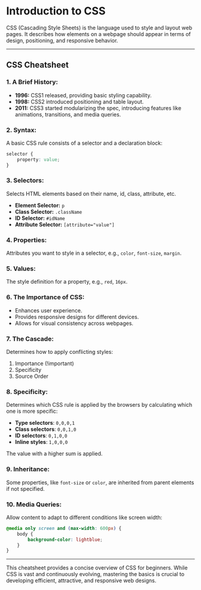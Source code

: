# **Introduction to CSS**

CSS (Cascading Style Sheets) is the language used to style and layout web pages. It describes how elements on a webpage should appear in terms of design, positioning, and responsive behavior.

---

## **CSS Cheatsheet**

### **1. A Brief History:**
- **1996:** CSS1 released, providing basic styling capability.
- **1998:** CSS2 introduced positioning and table layout.
- **2011:** CSS3 started modularizing the spec, introducing features like animations, transitions, and media queries.

### **2. Syntax:**
A basic CSS rule consists of a selector and a declaration block:

```css
selector {
    property: value;
}
```

### **3. Selectors:**
Selects HTML elements based on their name, id, class, attribute, etc.
- **Element Selector:** `p`
- **Class Selector:** `.className`
- **ID Selector:** `#idName`
- **Attribute Selector:** `[attribute="value"]`

### **4. Properties:**
Attributes you want to style in a selector, e.g., `color`, `font-size`, `margin`.

### **5. Values:**
The style definition for a property, e.g., `red`, `16px`.

### **6. The Importance of CSS:**
- Enhances user experience.
- Provides responsive designs for different devices.
- Allows for visual consistency across webpages.

### **7. The Cascade:**
Determines how to apply conflicting styles:
1. Importance (!important)
2. Specificity
3. Source Order

### **8. Specificity:**
Determines which CSS rule is applied by the browsers by calculating which one is more specific:

- **Type selectors**: `0,0,0,1`
- **Class selectors**: `0,0,1,0`
- **ID selectors**: `0,1,0,0`
- **Inline styles**: `1,0,0,0`

The value with a higher sum is applied.

### **9. Inheritance:**
Some properties, like `font-size` or `color`, are inherited from parent elements if not specified.

### **10. Media Queries:**
Allow content to adapt to different conditions like screen width:

```css
@media only screen and (max-width: 600px) {
    body {
        background-color: lightblue;
    }
}
```

---

This cheatsheet provides a concise overview of CSS for beginners. While CSS is vast and continuously evolving, mastering the basics is crucial to developing efficient, attractive, and responsive web designs.